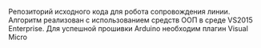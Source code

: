 ﻿Репозиторий исходного кода для робота сопровождения линии. Алгоритм реализован с использованием средств ООП в среде VS2015 Enterprise. 
Для успешной прошивки Arduino необходим плагин Visual Micro
